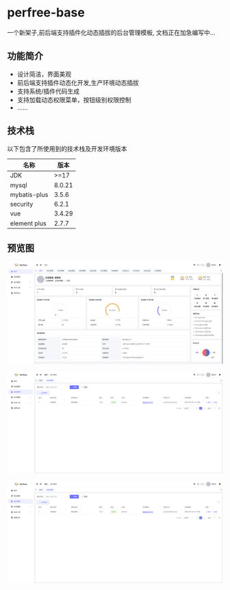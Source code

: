 # perfree-base
一个新架子,前后端支持插件化动态插拔的后台管理模板, 文档正在加急编写中...

## 功能简介
* 设计简洁，界面美观
* 前后端支持插件动态化开发,生产环境动态插拔
* 支持系统/插件代码生成
* 支持加载动态权限菜单，按钮级别权限控制
* ......

## 技术栈
以下包含了所使用到的技术栈及开发环境版本

| 名称           | 版本     |
|--------------|--------|
| JDK          | \>=17  |
| mysql        | 8.0.21 |
| mybatis-plus | 3.5.6  |
| security     | 6.2.1  |
| vue          | 3.4.29 |
| element plus | 2.7.7  |

## 预览图
![首页](./images/home.jpg)

![插件](./images/plugins.jpg)

![菜单](./images/plugins.jpg)